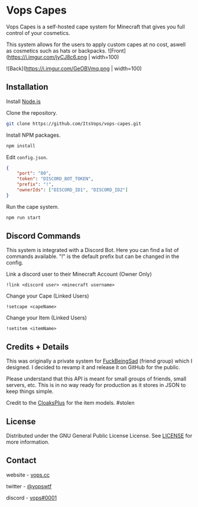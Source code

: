 # Vops Capes

Vops Capes is a self-hosted cape system for Minecraft that gives you full control of your cosmetics.

This system allows for the users to apply custom capes at no cost, aswell as cosmetics such as hats or backpacks.
![Front](https://i.imgur.com/jyCJ8c6.png | width=100)

![Back](https://i.imgur.com/GeOBVmq.png | width=100)

## Installation

Install [Node.js](https://nodejs.org/en/)

Clone the repository.
```bash
git clone https://github.com/ItsVops/vops-capes.git
```

Install NPM packages.
```bash
npm install
```

Edit `config.json`.
```json
{
    "port": "80",
    "token": "DISCORD_BOT_TOKEN",
    "prefix": "!",
    "ownerIds": ["DISCORD_ID1", "DISCORD_ID2"]
}
```


Run the cape system.
```bash
npm run start
```

## Discord Commands

This system is integrated with a Discord Bot. Here you can find a list of commands available. "!" is the default prefix but can be changed in the config.

Link a discord user to their Minecraft Account (Owner Only)
```
!link <discord user> <minecraft username>
```

Change your Cape (Linked Users)
```
!setcape <capeName>
```

Change your Item (Linked Users)
```
!setitem <itemName>
```

## Credits + Details

This was originally a private system for [FuckBeingSad](https://fuckbeingsad.club/) (friend group) which I designed. I decided to revamp it and release it on GitHub for the public.

Please understand that this API is meant for small groups of friends, small servers, etc. This is in no way ready for production as it stores in JSON to keep 
things simple.

Credit to the [CloaksPlus](https://cloaksplus.com/) for the item models. #stolen

## License

Distributed under the GNU General Public License License. See [LICENSE](https://github.com/ItsVops/vops-capes/blob/main/LICENSE) for more information.

## Contact

website - [vops.cc](https://vops.cc)

twitter - [@vopswtf](https://twitter.com/vopswtf)

discord - [vops#0001](#)